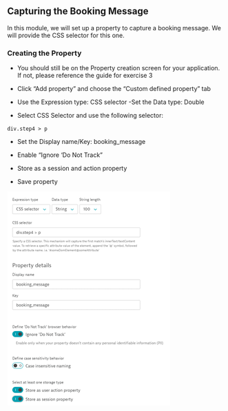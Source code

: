 ## Capturing the Booking Message

In this module, we will set up a property to capture a booking message. We will provide the CSS selector for this one.

### Creating the Property

- You should still be on the Property creation screen for your application. If not, please reference the guide for exercise 3

- Click “Add property” and choose the “Custom defined property” tab
- Use the Expression type: CSS selector
-Set the Data type: Double
- Select CSS Selector and use the following selector:
```
div.step4 > p
```
- Set the Display name/Key: booking_message
- Enable “Ignore ‘Do Not Track”
- Store as a session and action property

- Save property

![EasyTravel_Property_13](../../assets/images/EasyTravel_Property_13.png)

